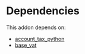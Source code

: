 # Dependencies

This addon depends on:

- [account_tax_python](https://github.com/bringout/oca-ocb-accounting/tree/3bdbee2033c3989f108204c90af9cf1db37bf0a0/odoo-bringout-oca-ocb-account_tax_python)
- [base_vat](https://github.com/bringout/oca-ocb-core/tree/9d67cf00c06114fd0d5a87a06a485b3dabf57e2b/odoo-bringout-oca-ocb-base_vat)
